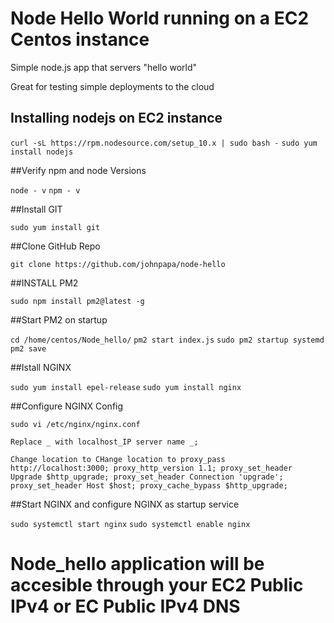 # Node Hello World running on a EC2 Centos instance

Simple node.js app that servers "hello world"

Great for testing simple deployments to the cloud

## Installing nodejs on EC2 instance

`curl -sL https://rpm.nodesource.com/setup_10.x | sudo bash -`
`sudo yum install nodejs`


##Verify npm and node Versions

`node - v`
`npm - v`


##Install GIT

`sudo yum install git`


##Clone GitHub Repo

`git clone https://github.com/johnpapa/node-hello`


##INSTALL PM2

`sudo npm install pm2@latest -g`


##Start PM2 on startup

`cd /home/centos/Node_hello/`
`pm2 start index.js`
`sudo pm2 startup systemd`
`pm2 save`


##Istall NGINX

`sudo yum install epel-release`
`sudo yum install nginx`


##Configure NGINX Config

`sudo vi /etc/nginx/nginx.conf`

`Replace _ with localhost_IP
server name _;`

`Change location to CHange location to
    proxy_pass http://localhost:3000;
    proxy_http_version 1.1;
    proxy_set_header Upgrade $http_upgrade;
    proxy_set_header Connection 'upgrade';
    proxy_set_header Host $host;
    proxy_cache_bypass $http_upgrade;`
    
    
 ##Start NGINX and configure NGINX as startup service
 
 `sudo systemctl start nginx`
 `sudo systemctl enable nginx`
 
 
 
 # Node_hello application will be accesible through your EC2 Public IPv4 or EC Public IPv4 DNS
